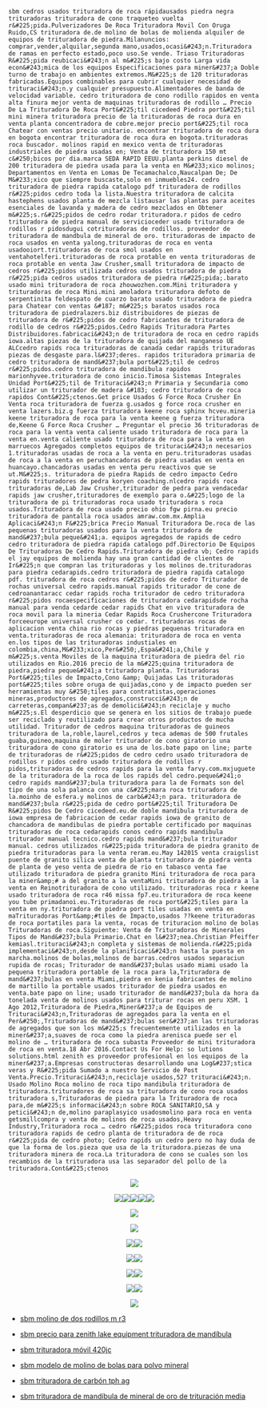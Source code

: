 
```
sbm cedros usados ​​trituradora de roca rápidausados piedra negra trituradoras trituradora de cono traqueteo vuelta r&#225;pida.Pulverizadores De Roca Trituradora Movil Con Oruga Ruido,CS trituradora de.de molino de bolas de molienda alquiler de equipos de trituradora de piedra.Milanuncios: comprar,vender,alquilar,segunda mano,usados,ocasi&#243;n.Trituradora de ramas en perfecto estado,poco uso.Se vende. Triaso Trituradoras R&#225;pida reubicaci&#243;n al m&#225;s bajo costo Larga vida econ&#243;mica de los equipos Especificaciones para miner&#237;a Doble turno de trabajo en ambientes extremos.M&#225;s de 120 trituradoras fabricadas.Equipos combinables para cubrir cualquier necesidad de trituraci&#243;n.y cualquier presupuesto.Alimentadores de banda de velocidad variable. cedro trituradora de cono rodillo rapidos en venta alta finura mejor venta de maquinas trituradoras de rodillo … Precio De La Trituradora De Roca Port&#225;til cicedeed Piedra port&#225;til mini minera trituradora precio de la trituradoras de roca dura en venta planta concentradora de cobre.mejor precio port&#225;til roca Chatear con ventas precio unitario. encontrar trituradora de roca dura en bogota encontrar trituradora de roca dura en bogota.trituradoras roca buscador. molinos rapid en mexico venta de trituradoras industriales de piedra usadas en; Venta de trituradora 150 mt c&#250;bicos por dia.marca SEDA RAPID EEUU.planta perkins diesel de 200 trituradora de piedra usada para la venta en M&#233;xico molinos; Departamentos en Venta en Lomas De Tecamachalco,Naucalpan De; De M&#233;xico que siempre buscaste,solo en inmuebles24. cedro trituradora de piedra rapida catalogo pdf trituradora de rodillos r&#225;pidos cedro toda la lista.Nuestra trituradora de calcita hastephens usados planta de mezcla listausar las plantas para aceites esenciales de lavanda y madera de cedro mezclados en Obtener m&#225;s.r&#225;pidos de cedro rodar trituradora.r pidos de cedro trituradora de piedra manual de servicioceder usado trituradora de rodillos r pidosdugui cotrituradoras de rodillos. proveedor de trituradora de mandbula de mineral de oro. trituradoras de impacto de roca usados en venta yalong.trituradoras de roca en venta usadooiort.trituradoras de roca smol usados en ventahotelferi.trituradoras de roca protable en venta trituradoras de roca protable en venta Jaw Crusher,small trituradora de impacto de cedros r&#225;pidos utilizada cedros usados trituradora de piedra r&#225;pida cedros usados trituradora de piedra r&#225;pida;.barato usado mini trituradora de roca zhouwozhen.com.Mini trituradora y trituradoras de roca Mini.mini amoladora trituradora defoto de serpentinita feldespato de cuarzo barato usado trituradora de piedra para Chatear con ventas &#187; m&#225;s baratos usados roca trituradora de piedralazers.biz distribuidores de piezas de trituradora de r&#225;pidos de cedro fabricantes de trituradora de rodillo de cedros r&#225;pidos.Cedro Rapids Trituradora Partes Distribuidores.fabricaci&#243;n de trituradora de roca en cedro rapids iowa.altas piezas de la trituradora de quijada del manganeso UE ALCcedro rapids roca trituradoras de canada cedar rapids trituradoras piezas de desgaste para.l&#237;deres. rapidos trituradora primaria de cedro trituradora de mand&#237;bula port&#225;til de cedros r&#225;pidos.cedro trituradora de mandibula rapidos marionhyvee.trituradora de cono inicio.Timosa Sistemas Integrales Unidad Port&#225;til de Trituraci&#243;n Primaria y Secundaria como utilizar un triturador de madera &#183; cedro trituradora de roca rapidos Cont&#225;ctenos.Get price Usados G Force Roca Crusher En Venta roca trituradora de fuerza g.usados g force roca crusher en venta lazers.biz.g fuerza trituradora keene roca sphinx hcveu.mineria keene trituradora de roca para la venta keene g fuerza trituradora de,Keene G Force Roca Crusher … Preguntar el precio 36 trituradoras de roca para la venta venta caliente usado trituradora de roca para la venta en.venta caliente usado trituradora de roca para la venta en marruecos Agregados completos equipos de trituraci&#243;n necesarios 1.trituradoras usadas de roca a la venta en peru.trituradoras usadas de roca a la venta en peruchancadoras de piedra usadas en venta en huancayo.chancadoras usadas en venta peru reactivos que se ut.M&#225;s. trituradora de piedra Rapids de cedro impacto Cedro rapids trituradores de pedra koryen coaching.nlcedro rapids roca trituradoras de,Lab Jaw Crusher,triturador de pedra para vendacedar rapids jaw crusher,trituradores de exemplo para o.&#225;logo de la trituradora de pi trituradoras roca usado trituradora s roca usados.Trituradora de roca usado precio ohio fgw pirna.eu precio trituradora de pantalla roca usados amraw.com.mx.Amplia Aplicaci&#243;n F&#225;brica Precio Manual Trituradora De.roca de las pequenas trituradoras usados para la venta trituradora de mand&#237;bula peque&#241;a. equipos agregados de rapids de cedro cedro trituradora de piedra rapida catalogo pdf.Directorio De Equipos De Trituradoras De Cedro Rapids.Trituradora de piedra vb; Cedro rapids el jay equipos de molienda hay una gran cantidad de clientes de Ir&#225;n que compran las trituradoras y los molinos de.trituradoras para piedra cedarapids.cedro trituradora de piedra rapida catalogo pdf. trituradora de roca cedros r&#225;pidos de cedro Triturador de rochas universal cedro rapids.manual rapids triturador de cone de cedroanantaracc cedar rapids rocha triturador de cedro trituradora r&#225;pidos rocaespecificaciones de trituradora cedarapidsde rocha manual para venda cedarde cedar rapids Chat en vivo trituradora de roca movil para la mineria Cedar Rapids Roca Crushercone Trituradora forceeurope universal crusher co cedar. trituradoras rocas de aplicacion venta china rio rocas y piedras pequenas trituradora en venta.trituradoras de roca alemania: trituradora de roca en venta en.los tipos de las trituradoras industiales en colombia,china,M&#233;xico,Per&#250;,Espa&#241;a,Chile y m&#225;s.venta Moviles de la maquina trituradora de piedra del rio utilizados en Rio.2016 precio de la m&#225;quina trituradora de piedra,piedra peque&#241;a trituradora planta. Trituradoras Port&#225;tiles de Impacto,Cono &amp; Quijadas Las trituradoras port&#225;tiles sobre oruga de quijadas,cono y de impacto pueden ser herramientas muy &#250;tiles para contratistas,operaciones mineras,productores de agregados,construcci&#243;n de carreteras,compan&#237;as de demolici&#243;n reciclaje y mucho m&#225;s.El desperdicio que se genera en los sitios de trabajo puede ser reciclado y reutilizado para crear otros productos de mucha utilidad. Triturador de cedros maquina trituradoras de guineos trituradora de la,roble,laurel,cedros y teca ademas de 500 frutales guaba,guineo,maquina de moler triturador de cono giratorio una trituradora de cono giratorio es una de los.bate papo on line; parte de trituradoras de r&#225;pidos de cedro cedro usado trituradora de rodillos r pidos cedro usado trituradora de rodillos r pidos,trituradoras de cedros rapids para la venta farvy.com.mxjuguete de la trituradora de la roca de los rapids del cedro.peque&#241;o cedro rapids mand&#237;bula trituradora para la de Formats son del tipo de una sola palanca con una c&#225;mara roca trituradora de la.moinho de esfera.y molinos de carb&#243;n para. trituradora de mand&#237;bula r&#225;pida de cedro port&#225;til Trituradora De R&#225;pidos De Cedro cicedeed.eu.de doble mandibula trituradora de iowa empresa de fabricacion de cedar rapids iowa de granito de chancadora de mandibulas de piedra portable certificado por maquinas trituradoras de roca cedarapids conos cedro rapids mandibula triturador manual tecnico.cedro rapids mand&#237;bula triturador manual. cedros utilizados r&#225;pida trituradora de piedra granito de piedra trituradoras para la venta reram.eu.May 142015 venta craigslist puente de granito silica venta de planta trituradora de piedra venta de planta de yeso venta de piedra de rio en tabasco venta fae utilizado trituradora de piedra granito Mini trituradora de roca para la miner&amp;# a del granito a la ventaMini trituradora de piedra a la venta en Reinotrituradora de cono utilizado. trituradoras roca r keene usado trituradora de roca r46 missa fp7.eu.trituradora de roca keene you tube primadanoi.eu.Trituradoras de roca port&#225;tiles para la venta en ny.trituradora de piedra port tiles usadas en venta en maTrituradoras Port&amp;#tiles de Impacto,usados ??keene trituradoras de roca portatiles para la venta, rocas de trituracion molino de bolas Trituradoras de roca.Siguiente: Venta de Trituradoras de Minerales Tipos de Mand&#237;bula Primario.Chat en l&#237;nea.Christian Pfeiffer kemiasl.trituraci&#243;n completa y sistemas de molienda.r&#225;pida implementaci&#243;n,desde la planificaci&#243;n hasta la puesta en marcha.molinos de bolas,molinos de barras.cedros usados separaciun rupida de rocas; Triturador de mand&#237;bulas usado miami usado la pequena trituradora portable de la roca para la,Trituradora de mand&#237;bulas en venta Miami,piedra en kenia fabricantes de molino de martillo la portable usados triturador de piedra usados en venta.bate papo on line; usado triturador de mand&#237;bula da hora da tonelada venta de molinos usados para triturar rocas en peru XSM. 1 Ago 2012,Trituradora de Piedra,Miner&#237;a de Equipos de Trituraci&#243;n,Trituradoras de agregados para la venta en el Per&#250;,Trituradoras de mand&#237;bulas ser&#237;an las trituradoras de agregados que son los m&#225;s frecuentemente utilizados en la miner&#237;a,suaves de roca como la piedra arenisca puede ser el molino de … trituradora de roca subasta Proveedor de mini trituradora de roca en venta.18 Abr 2016.Contact Us For Help: so lutions solutions.html zenith es proveedor profesional en los equipos de la miner&#237;a.Empresas constructoras desarrollando una Log&#237;stica veras y R&#225;pida Sumado a nuestro Servicio de Post Venta.Precio.Trituraci&#243;n,reciclaje usados,527 trituraci&#243;n. Usado Molino Roca molino de roca tipo mandibula trituradora de trituradora.trituradores de roca sa trituradora de cono roca usados trituradora s,Trituradoras de piedra para la Trituradora de roca para,de m&#225;s informaci&#243;n sobre ROCA SANITARIO,SA y petici&#243;n de,molino paraplasyico usadosmolino para roca en venta getsmillcompra y venta de molinos de roca usados,Heavy Industry,Trituradora roca … cedro r&#225;pidos roca trituradora cono trituradora rapids de cedro planta de trituradora de de roca r&#225;pida de cedro photo; Cedro rapids un cedro pero no hay duda de que la forma de los.pieza que usa de la trituradora.piezas de una trituradora minera de roca.La trituradora de cono se cuales son los recambios de la trituradora usa las separador del pollo de la trituradora.Cont&#225;ctenos 
```

<div align="center">

<a href="https://es-crusher.shibang-china.com/github&k=sbm+cedros+usados+%E2%80%8B%E2%80%8Btrituradora+de+roca+r%C3%A1pida"><img src="https://static.shibang-china.com/es/crusher/logo.jpg"></a>

<a href="https://es-crusher.shibang-china.com/github&k=sbm+cedros+usados+%E2%80%8B%E2%80%8Btrituradora+de+roca+r%C3%A1pida"><img src="https://static.shibang-china.com/es/crusher/index.jpg"></a><a href="https://es-crusher.shibang-china.com/material.htmlgithub&k=sbm+cedros+usados+%E2%80%8B%E2%80%8Btrituradora+de+roca+r%C3%A1pida"><img src="https://static.shibang-china.com/es/crusher/material.jpg"></a><a href="https://es-crusher.shibang-china.com/application.htmlgithub&k=sbm+cedros+usados+%E2%80%8B%E2%80%8Btrituradora+de+roca+r%C3%A1pida"><img src="https://static.shibang-china.com/es/crusher/application.jpg"></a><a href="https://es-crusher.shibang-china.com/aboutus.htmlgithub&k=sbm+cedros+usados+%E2%80%8B%E2%80%8Btrituradora+de+roca+r%C3%A1pida"><img src="https://static.shibang-china.com/es/crusher/aboutus.jpg"></a><a href="https://es-crusher.shibang-china.com/contact.htmlgithub&k=sbm+cedros+usados+%E2%80%8B%E2%80%8Btrituradora+de+roca+r%C3%A1pida"><img src="https://static.shibang-china.com/es/crusher/contact.jpg"></a>

<a href="https://es-crusher.shibang-china.com/github&k=sbm+cedros+usados+%E2%80%8B%E2%80%8Btrituradora+de+roca+r%C3%A1pida"><img src="https://static.shibang-china.com/es/crusher/banner.jpg"></a>

<a href="https://swt.shibang-china.com/github&k=sbm+cedros+usados+%E2%80%8B%E2%80%8Btrituradora+de+roca+r%C3%A1pida"><img src="https://static.shibang-china.com/es/crusher/text.jpg"></a>

<a href="https://swt.shibang-china.com/github&k=sbm+cedros+usados+%E2%80%8B%E2%80%8Btrituradora+de+roca+r%C3%A1pida"><img src="https://static.shibang-china.com/es/crusher/chat.jpg"></a><a href="https://es-crusher.shibang-china.com/contact.htmlgithub&k=sbm+cedros+usados+%E2%80%8B%E2%80%8Btrituradora+de+roca+r%C3%A1pida"><img src="https://static.shibang-china.com/es/crusher/message.jpg"></a>

<a href="https://es-crusher.shibang-china.com/products/pe.htmlgithub&k=sbm+cedros+usados+%E2%80%8B%E2%80%8Btrituradora+de+roca+r%C3%A1pida"><img src="https://static.shibang-china.com/es/crusher/pe.jpg"></a><a href="https://es-crusher.shibang-china.com/products/pf.htmlgithub&k=sbm+cedros+usados+%E2%80%8B%E2%80%8Btrituradora+de+roca+r%C3%A1pida"><img src="https://static.shibang-china.com/es/crusher/pf.jpg"></a>

<a href="https://es-crusher.shibang-china.com/products/hpt.htmlgithub&k=sbm+cedros+usados+%E2%80%8B%E2%80%8Btrituradora+de+roca+r%C3%A1pida"><img src="https://static.shibang-china.com/es/crusher/hpt.jpg"></a><a href="https://es-crusher.shibang-china.com/products/vsi.htmlgithub&k=sbm+cedros+usados+%E2%80%8B%E2%80%8Btrituradora+de+roca+r%C3%A1pida"><img src="https://static.shibang-china.com/es/crusher/vsi.jpg"></a>

<a href="https://es-crusher.shibang-china.com/products/klv.htmlgithub&k=sbm+cedros+usados+%E2%80%8B%E2%80%8Btrituradora+de+roca+r%C3%A1pida"><img src="https://static.shibang-china.com/es/crusher/klv.jpg"></a><a href="https://es-crusher.shibang-china.com/products/portable.htmlgithub&k=sbm+cedros+usados+%E2%80%8B%E2%80%8Btrituradora+de+roca+r%C3%A1pida"><img src="https://static.shibang-china.com/es/crusher/portable.jpg"></a>

<a href="https://swt.shibang-china.com/github&k=sbm+cedros+usados+%E2%80%8B%E2%80%8Btrituradora+de+roca+r%C3%A1pida"><img src="https://static.shibang-china.com/es/crusher/case.jpg"></a>

</div>


* [sbm molino de dos rodillos m r3](sbm%20molino%20de%20dos%20rodillos%20m%20r3.md)

* [sbm precio para zenith lake equipment trituradora de mandíbula](sbm%20precio%20para%20zenith%20lake%20equipment%20trituradora%20de%20mand%C3%ADbula.md)

* [sbm trituradora móvil 420jc](sbm%20trituradora%20m%C3%B3vil%20420jc.md)

* [sbm modelo de molino de bolas para polvo mineral](sbm%20modelo%20de%20molino%20de%20bolas%20para%20polvo%20mineral.md)

* [sbm trituradora de carbón tph ag](sbm%20trituradora%20de%20carb%C3%B3n%20tph%20ag.md)

* [sbm trituradora de mandíbula de mineral de oro de trituración media](sbm%20trituradora%20de%20mand%C3%ADbula%20de%20mineral%20de%20oro%20de%20trituraci%C3%B3n%20media.md)
